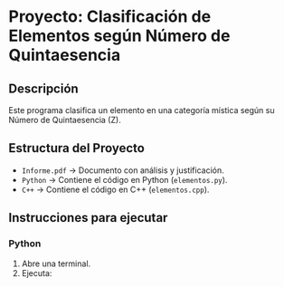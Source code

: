 # Proyecto: Clasificación de Elementos según Número de Quintaesencia

## Descripción
Este programa clasifica un elemento en una categoría mística según su Número de Quintaesencia (Z).

## Estructura del Proyecto
- `Informe.pdf` → Documento con análisis y justificación.
- `Python` → Contiene el código en Python (`elementos.py`).
- `C++` → Contiene el código en C++ (`elementos.cpp`).

## Instrucciones para ejecutar

###  Python
1. Abre una terminal.
2. Ejecuta:
